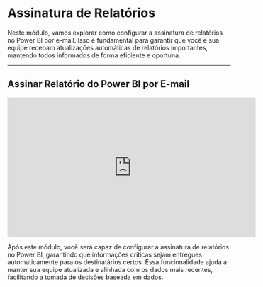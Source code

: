 # Assinatura de Relatórios

Neste módulo, vamos explorar como configurar a assinatura de relatórios no Power BI por e-mail. Isso é fundamental para garantir que você e sua equipe recebam atualizações automáticas de relatórios importantes, mantendo todos informados de forma eficiente e oportuna.

---

## Assinar Relatório do Power BI por E-mail

<iframe width="560" height="315" src="https://www.youtube.com/embed/OF9aZNBjUQA?si=LP29Ujou0EGlLqVg" title="YouTube video player" frameborder="0" allow="accelerometer; autoplay; clipboard-write; encrypted-media; gyroscope; picture-in-picture; web-share" referrerpolicy="strict-origin-when-cross-origin" allowfullscreen></iframe>

Após este módulo, você será capaz de configurar a assinatura de relatórios no Power BI, garantindo que informações críticas sejam entregues automaticamente para os destinatários certos. Essa funcionalidade ajuda a manter sua equipe atualizada e alinhada com os dados mais recentes, facilitando a tomada de decisões baseada em dados.
